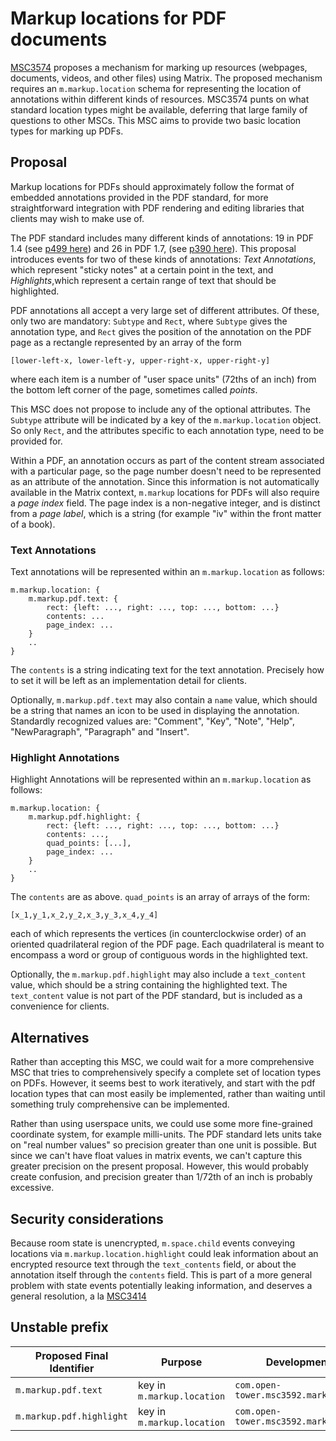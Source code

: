 # Markup locations for PDF documents

[MSC3574](https://github.com/matrix-org/matrix-spec-proposals/pull/3574)
proposes a mechanism for marking up resources (webpages, documents, videos, and
other files) using Matrix. The proposed mechanism requires an
`m.markup.location` schema for representing the location of annotations within
different kinds of resources. MSC3574 punts on what standard location types
might be available, deferring that large family of questions to other MSCs.
This MSC aims to provide two basic location types for marking up PDFs.

## Proposal

Markup locations for PDFs should approximately follow the format of embedded
annotations provided in the PDF standard, for more straightforward integration
with PDF rendering and editing libraries that clients may wish to make use of. 

The PDF standard includes many different kinds of annotations: 19 in PDF 1.4 
(see [p499 here](https://www.adobe.com/content/dam/acom/en/devnet/pdf/pdfs/pdf_reference_archives/PDFReference.pdf)) 
and 26 in PDF 1.7, (see [p390 here](https://www.adobe.com/content/dam/acom/en/devnet/pdf/pdfs/PDF32000_2008.pdf)).
This proposal introduces events for two of these kinds of annotations: *Text 
Annotations*, which represent "sticky notes" at a certain point in the text, 
and *Highlights*,which represent a certain range of text that should be highlighted.

PDF annotations all accept a very large set of different attributes. Of
these, only two are mandatory: `Subtype` and `Rect`, where `Subtype` gives the
annotation type, and `Rect` gives the position of the annotation on the PDF
page as a rectangle represented by an array of the form

    [lower-left-x, lower-left-y, upper-right-x, upper-right-y]

where each item is a number of "user space units" (72ths of an inch) from the
bottom left corner of the page, sometimes called *points*.

This MSC does not propose to include any of the optional attributes. The
`Subtype` attribute will be indicated by a key of the `m.markup.location`
object. So only `Rect`, and the attributes specific to each annotation type,
need to be provided for.

Within a PDF, an annotation occurs as part of the content stream associated 
with a particular page, so the page number doesn't need to be represented as
an attribute of the annotation. Since this information is not automatically 
available in the Matrix context, `m.markup` locations for PDFs will also 
require a *page index* field. The page index is a non-negative integer, and 
is distinct from a *page label*, which is a string (for example "iv" within 
the front matter of a book).

### Text Annotations

Text annotations will be represented within an `m.markup.location` as follows:

```
m.markup.location: {
    m.markup.pdf.text: {
        rect: {left: ..., right: ..., top: ..., bottom: ...}
        contents: ...
        page_index: ...
    }
    ..
}
```

The `contents` is a string indicating text for the text annotation. Precisely
how to set it will be left as an implementation detail for clients.

Optionally, `m.markup.pdf.text` may also contain a `name` value, which should
be a string that names an icon to be used in displaying the annotation.
Standardly recognized values are: "Comment", "Key", "Note", "Help",
"NewParagraph", "Paragraph" and "Insert".

### Highlight Annotations

Highlight Annotations will be represented within an `m.markup.location` as
follows:

```
m.markup.location: {
    m.markup.pdf.highlight: {
        rect: {left: ..., right: ..., top: ..., bottom: ...}
        contents: ...,
        quad_points: [...],
        page_index: ...
    }
    ..
}
```

The `contents` are as above. `quad_points` is an array of arrays of the form:

    [x_1,y_1,x_2,y_2,x_3,y_3,x_4,y_4]

each of which represents the vertices (in counterclockwise order) of an
oriented quadrilateral region of the PDF page. Each quadrilateral is meant to
encompass a word or group of contiguous words in the highlighted text.

Optionally, the `m.markup.pdf.highlight` may also include a `text_content` value,
which should be a string containing the highlighted text. The `text_content`
value is not part of the PDF standard, but is included as a convenience for
clients.

## Alternatives

Rather than accepting this MSC, we could wait for a more comprehensive MSC that
tries to comprehensively specify a complete set of location types on PDFs.
However, it seems best to work iteratively, and start with the pdf location
types that can most easily be implemented, rather than waiting until something
truly comprehensive can be implemented.

Rather than using userspace units, we could use some more fine-grained
coordinate system, for example milli-units. The PDF standard lets units
take on "real number values" so precision greater than one unit is possible.
But since we can't have float values in matrix events, we can't capture this
greater precision on the present proposal. However, this would probably create
confusion, and precision greater than 1/72th of an inch is probably excessive.

## Security considerations

Because room state is unencrypted, `m.space.child` events conveying locations
via `m.markup.location.highlight` could leak information about an encrypted
resource text through the `text_contents` field, or about the annotation itself
through the `contents` field. This is part of a more general problem with state
events potentially leaking information, and deserves a general resolution, a la
[MSC3414](https://github.com/matrix-org/matrix-spec-proposals/pull/3414)

## Unstable prefix

| Proposed Final Identifier | Purpose                                                    | Development Identifier                        |
| ------------------------- | ---------------------------------------------------------- | --------------------------------------------- |
| `m.markup.pdf.text`       | key in `m.markup.location`                                 | `com.open-tower.msc3592.markup.pdf.text`      |
| `m.markup.pdf.highlight`  | key in `m.markup.location`                                 | `com.open-tower.msc3592.markup.pdf.highlight` |
